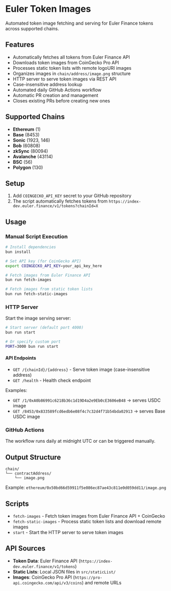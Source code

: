 # Euler Token Images

Automated token image fetching and serving for Euler Finance tokens across supported chains.

## Features

- Automatically fetches all tokens from Euler Finance API
- Downloads token images from CoinGecko Pro API
- Processes static token lists with remote logoURI images
- Organizes images in `chain/address/image.png` structure
- HTTP server to serve token images via REST API
- Case-insensitive address lookup
- Automated daily GitHub Actions workflow
- Automatic PR creation and management
- Closes existing PRs before creating new ones

## Supported Chains

- **Ethereum** (1)
- **Base** (8453)
- **Sonic** (1923, 146)
- **Bob** (60808)
- **zkSync** (80094)
- **Avalanche** (43114)
- **BSC** (56)
- **Polygon** (130)

## Setup

1. Add `COINGECKO_API_KEY` secret to your GitHub repository
2. The script automatically fetches tokens from `https://index-dev.euler.finance/v1/tokens?chainId=X`

## Usage

### Manual Script Execution

```bash
# Install dependencies
bun install

# Set API key (for CoinGecko API)
export COINGECKO_API_KEY=your_api_key_here

# Fetch images from Euler Finance API
bun run fetch-images

# Fetch images from static token lists
bun run fetch-static-images
```

### HTTP Server

Start the image serving server:

```bash
# Start server (default port 4000)
bun run start

# Or specify custom port
PORT=3000 bun run start
```

#### API Endpoints

- `GET /{chainId}/{address}` - Serve token image (case-insensitive address)
- `GET /health` - Health check endpoint

Examples:
- `GET /1/0xA0b86991c6218b36c1d19D4a2e9Eb0cE3606eB48` → serves USDC image
- `GET /8453/0x833589fcd6edb6e08f4c7c32d4f71b54bda02913` → serves Base USDC image

### GitHub Actions

The workflow runs daily at midnight UTC or can be triggered manually.

## Output Structure

```
chain/
└── contractAddress/
    └── image.png
```

Example: `ethereum/0x50bd66d59911f5e086ec87ae43c811e0d059dd11/image.png`

## Scripts

- `fetch-images` - Fetch token images from Euler Finance API + CoinGecko
- `fetch-static-images` - Process static token lists and download remote images
- `start` - Start the HTTP server to serve token images

## API Sources

- **Token Data**: Euler Finance API (`https://index-dev.euler.finance/v1/tokens`)
- **Static Lists**: Local JSON files in `src/staticList/`
- **Images**: CoinGecko Pro API (`https://pro-api.coingecko.com/api/v3/coins`) and remote URLs